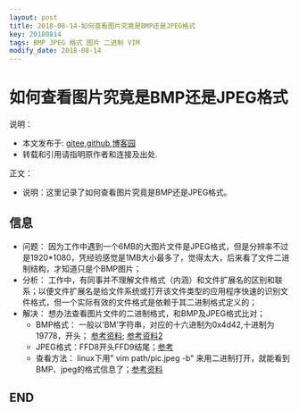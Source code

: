 ```yaml
---
layout: post
title: 2018-08-14-如何查看图片究竟是BMP还是JPEG格式
key: 20180814
tags: BMP JPEG 格式 图片 二进制 VIM
modify_date: 2018-08-14
---
```




# 如何查看图片究竟是BMP还是JPEG格式

说明：
* 本文发布于: [gitee](http://freelogic.gitee.io/webpost/),[github](https://freelogic.github.io/),[博客园](http://www.cnblogs.com/taichu/)
* 转载和引用请指明原作者和连接及出处.

正文：

* 说明：这里记录了如何查看图片究竟是BMP还是JPEG格式。


## 信息
* 问题： 因为工作中遇到一个6MB的大图片文件是JPEG格式，但是分辨率不过是1920*1080，凭经验感觉是1MB大小最多了，觉得太大，后来看了文件二进制结构，才知道只是个BMP图片；
* 分析： 工作中，有同事并不理解文件格式（内涵）和文件扩展名的区别和联系；以便文件扩展名是给文件系统或打开该文件类型的应用程序快速的识别文件格式，但一个实际有效的文件格式是依赖于其二进制格式定义的；
* 解决： 想办法查看图片文件的二进制格式，和BMP及JPEG格式比对；
  * BMP格式： 一般以‘BM’字符串，对应的十六进制为0x4d42,十进制为19778，开头； [参考资料](https://www.cnblogs.com/xiangism/p/5311314.html); [参考资料2](https://blog.csdn.net/o_sun_o/article/details/8351037)
  * JPEG格式：FFD8开头FFD9结尾；[参考](https://blog.csdn.net/ryfdizuo/article/details/41250775)
  * 查看方法： linux下用" vim path/pic.jpeg -b" 来用二进制打开，就能看到BMP、jpeg的格式信息了；[参考资料](https://blog.csdn.net/agwtpcbox/article/details/50880480)  

## END
